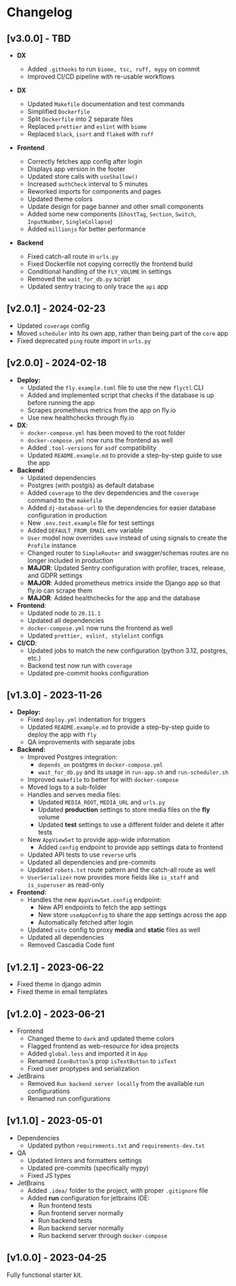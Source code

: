 # Changelog

## [v3.0.0] - TBD

- **DX**
  - Added `.githooks` to run `biome, tsc, ruff, mypy` on commit
  - Improved CI/CD pipeline with re-usable workflows

- **DX**
  - Updated `Makefile` documentation and test commands
  - Simplified `Dockerfile`
  - Split `Dockerfile` into 2 separate files
  - Replaced `prettier` and `eslint` with `biome`
  - Replaced `black`, `isort` and `flake8` with `ruff`
- **Frontend**
  - Correctly fetches app config after login
  - Displays app version in the footer
  - Updated store calls with `useShallow()`
  - Increased `authCheck` interval to 5 minutes
  - Reworked imports for components and pages
  - Updated theme colors
  - Update design for page banner and other small components
  - Added some new components (`GhostTag`, `Section`, `Switch`, `InputNumber`, `SingleCollapse`)
  - Added `millionjs` for better performance
- **Backend**
  - Fixed catch-all route in `urls.py`
  - Fixed Dockerfile not copying correctly the frontend build
  - Conditional handling of the `FLY_VOLUME` in settings
  - Removed the `wait_for_db.py` script
  - Updated sentry tracing to only trace the `api` app

## [v2.0.1] - 2024-02-23

- Updated `coverage` config
- Moved `scheduler` into its own app, rather than being part of the `core` app
- Fixed deprecated `ping` route import in `urls.py`

## [v2.0.0] - 2024-02-18

- **Deploy:**
  - Updated the `fly.example.toml` file to use the new `flyctl` CLI
  - Added and implemented script that checks if the database is up before running the app
  - Scrapes prometheus metrics from the app on fly.io
  - Use new healthchecks through fly.io
- **DX**:
  - `docker-compose.yml` has been moved to the root folder
  - `docker-compose.yml` now runs the frontend as well
  - Added `.tool-versions` for `asdf` compatibility
  - Updated `README.example.md` to provide a step-by-step guide to use the app
- **Backend**:
  - Updated dependencies
  - Postgres (with postgis) as default database
  - Added `coverage` to the dev dependencies and the `coverage` command to the `makefile`
  - Added `dj-database-url` to the dependencies for easier database configuration in production
  - New `.env.test.example` file for test settings
  - Added `DEFAULT_FROM_EMAIL` env variable
  - `User` model now overrides `save` instead of using signals to create the `Profile` instance
  - Changed router to `SimpleRouter` and swagger/schemas routes are no longer included in production
  - **MAJOR**: Updated Sentry configuration with profiler, traces, release, and GDPR settings
  - **MAJOR**: Added prometheus metrics inside the Django app so that fly.io can scrape them
  - **MAJOR**: Added healthchecks for the app and the database
- **Frontend**:
  - Updated node to `20.11.1`
  - Updated all dependencies
  - `docker-compose.yml` now runs the frontend as well
  - Updated `prettier, eslint, stylelint` configs
- **CI/CD**:
  - Updated jobs to match the new configuration (python 3.12, postgres, etc.)
  - Backend test now run with `coverage`
  - Updated pre-commit hooks configuration

## [v1.3.0] - 2023-11-26

- **Deploy:**
  - Fixed `deploy.yml` indentation for triggers
  - Updated `README.example.md` to provide a step-by-step guide to deploy the app with `fly`
  - QA improvements with separate jobs
- **Backend:**
  - Improved Postgres integration:
    - `depends_on` postgres in `docker-compose.yml`
    - `wait_for_db.py` and its usage in `run-app.sh` and `run-scheduler.sh`
  - Improved `makefile` to better for with `docker-compose`
  - Moved logs to a sub-folder
  - Handles and serves media files:
    - Updated `MEDIA_ROOT`, `MEDIA_URL` and `urls.py`
    - Updated **production** settings to store media files on the **fly** volume
    - Updated **test** settings to use a different folder and delete it after tests
  - New `AppViewSet` to provide app-wide information
    - Added `config` endpoint to provide app settings data to frontend
  - Updated API tests to use `reverse` urls
  - Updated all dependencies and pre-commits
  - Updated `robots.txt` route pattern and the catch-all route as well
  - `UserSerializer` now provides more fields like `is_staff` and `is_superuser` as read-only
- **Frontend:**
  - Handles the new `AppViewSet.config` endpoint:
    - New API endpoints to fetch the app settings
    - New store `useAppConfig` to share the app settings across the app
    - Automatically fetched after login
  - Updated `vite` config to proxy **media** and **static** files as well
  - Updated all dependencies
  - Removed Cascadia Code font

## [v1.2.1] - 2023-06-22

- Fixed theme in django admin
- Fixed theme in email templates

## [v1.2.0] - 2023-06-21

- Frontend
  - Changed theme to `dark` and updated theme colors
  - Flagged frontend as web-resource for idea projects
  - Added `global.less` and imported it in `App`
  - Renamed `IconButton`'s prop `isTextButton` to `isText`
  - Fixed user proptypes and serialization
- JetBrains
  - Removed `Run backend server locally` from the available run configurations
  - Renamed run configurations

## [v1.1.0] - 2023-05-01

- Dependencies
  - Updated python `requirements.txt` and `requirements-dev.txt`
- QA
  - Updated linters and formatters settings
  - Updated pre-commits (specifically mypy)
  - Fixed JS types
- JetBrains
  - Added `.idea/` folder to the project, with proper `.gitignore` file
  - Added **run** configuration for jetbrains IDE:
    - Run frontend tests
    - Run frontend server normally
    - Run backend tests
    - Run backend server normally
    - Run backend server through `docker-compose`

## [v1.0.0] - 2023-04-25

Fully functional starter kit.
